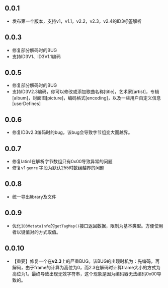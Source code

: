 ## 0.0.1

* 发布第一个版本，支持v1，v1.1，v2.2，v2.3，v2.4的ID3标签解析

## 0.0.3

* 修复部分解码时的BUG
* 支持ID3V1、ID3V1.1编码

## 0.0.5

* 修复部分解码时的BUG
* 支持ID3V2.3编码，你可以修改或添加歌曲名称[title]，艺术家[artist]，专辑[album]，封面图[picture]，编码格式[encoding]，以及一些用户自定义信息[userDefines]

## 0.0.6

* 修复ID3v2.3编码时的bug，该bug会导致字节组变大而越界。 

## 0.0.7
* 修复latin1在解析字节数组只有0x00导致异常的问题
* 修复v1 `genre` 字段为默认255时数组越界的问题

## 0.0.8
* 统一导出library及文件

## 0.0.9
* 优化`ID3MetataInfo`的`getTagMap()`接口返回数据，限制为基本类型。方便使用者以键值对的方式取值。

## 0.0.10
* 【重要】修复一个在**v2.3**上的严重BUG。该BUG的出现时机为：先编码，再解码，由于frame的计算为高位为0，而2.3在解码时计算frame大小的方式为高位为1。最终导致出现无效字符串，这个现象是因为编码器无法编码0x00导致的。